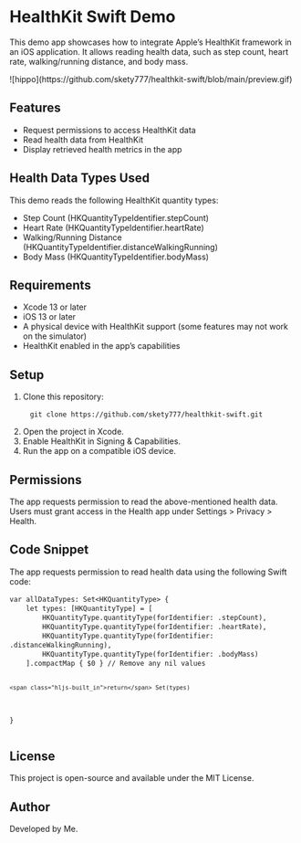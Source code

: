 <h1 class="code-line" data-line-start=0 data-line-end=1 ><a id="HealthKit_Swift_Demo_0"></a>HealthKit Swift Demo</h1>
<p class="has-line-data" data-line-start="2" data-line-end="3">This demo app showcases how to integrate Apple’s HealthKit framework in an iOS application. It allows reading health data, such as step count, heart rate, walking/running distance, and body mass.</p>
![hippo](https://github.com/skety777/healthkit-swift/blob/main/preview.gif)

<h2 class="code-line" data-line-start=4 data-line-end=5 ><a id="Features_4"></a>Features</h2>
<ul>
<li class="has-line-data" data-line-start="6" data-line-end="7">Request permissions to access HealthKit data</li>
<li class="has-line-data" data-line-start="7" data-line-end="8">Read health data from HealthKit</li>
<li class="has-line-data" data-line-start="8" data-line-end="10">Display retrieved health metrics in the app</li>
</ul>
<h2 class="code-line" data-line-start=10 data-line-end=11 ><a id="Health_Data_Types_Used_10"></a>Health Data Types Used</h2>
<p class="has-line-data" data-line-start="12" data-line-end="13">This demo reads the following HealthKit quantity types:</p>
<ul>
<li class="has-line-data" data-line-start="13" data-line-end="14">Step Count (HKQuantityTypeIdentifier.stepCount)</li>
<li class="has-line-data" data-line-start="14" data-line-end="15">Heart Rate (HKQuantityTypeIdentifier.heartRate)</li>
<li class="has-line-data" data-line-start="15" data-line-end="16">Walking/Running Distance (HKQuantityTypeIdentifier.distanceWalkingRunning)</li>
<li class="has-line-data" data-line-start="16" data-line-end="18">Body Mass (HKQuantityTypeIdentifier.bodyMass)</li>
</ul>
<h2 class="code-line" data-line-start=18 data-line-end=19 ><a id="Requirements_18"></a>Requirements</h2>
<ul>
<li class="has-line-data" data-line-start="20" data-line-end="21">Xcode 13 or later</li>
<li class="has-line-data" data-line-start="21" data-line-end="22">iOS 13 or later</li>
<li class="has-line-data" data-line-start="22" data-line-end="23">A physical device with HealthKit support (some features may not work on the simulator)</li>
<li class="has-line-data" data-line-start="23" data-line-end="25">HealthKit enabled in the app’s capabilities</li>
</ul>
<h2 class="code-line" data-line-start=25 data-line-end=26 ><a id="Setup_25"></a>Setup</h2>
<ol>
<li class="has-line-data" data-line-start="27" data-line-end="28">Clone this repository:</li>
</ol>
<pre><code class="has-line-data" data-line-start="29" data-line-end="31" class="language-sh">     git <span class="hljs-built_in">clone</span> https://github.com/skety777/healthkit-swift.git
</code></pre>
<ol start="2">
<li class="has-line-data" data-line-start="31" data-line-end="32">Open the project in Xcode.</li>
<li class="has-line-data" data-line-start="32" data-line-end="33">Enable HealthKit in Signing &amp; Capabilities.</li>
<li class="has-line-data" data-line-start="33" data-line-end="35">Run the app on a compatible iOS device.</li>
</ol>
<h2 class="code-line" data-line-start=35 data-line-end=36 ><a id="Permissions_35"></a>Permissions</h2>
<p class="has-line-data" data-line-start="37" data-line-end="38">The app requests permission to read the above-mentioned health data. Users must grant access in the Health app under Settings &gt; Privacy &gt; Health.</p>
<h2 class="code-line" data-line-start=39 data-line-end=40 ><a id="Code_Snippet_39"></a>Code Snippet</h2>
<p class="has-line-data" data-line-start="41" data-line-end="42">The app requests permission to read health data using the following Swift code:</p>
<pre><code class="has-line-data" data-line-start="43" data-line-end="54" class="language-sh">var allDataTypes: Set&lt;HKQuantityType&gt; {
    <span class="hljs-built_in">let</span> types: [HKQuantityType] = [
        HKQuantityType.quantityType(<span class="hljs-keyword">for</span>Identifier: .stepCount),
        HKQuantityType.quantityType(<span class="hljs-keyword">for</span>Identifier: .heartRate),
        HKQuantityType.quantityType(<span class="hljs-keyword">for</span>Identifier: .distanceWalkingRunning),
        HKQuantityType.quantityType(<span class="hljs-keyword">for</span>Identifier: .bodyMass)
    ].compactMap { <span class="hljs-variable">$0</span> } // Remove any nil values
    
    <span class="hljs-built_in">return</span> Set(types)
}
</code></pre>
<h2 class="code-line" data-line-start=55 data-line-end=56 ><a id="License_55"></a>License</h2>
<p class="has-line-data" data-line-start="57" data-line-end="58">This project is open-source and available under the MIT License.</p>
<h2 class="code-line" data-line-start=59 data-line-end=60 ><a id="Author_59"></a>Author</h2>
<p class="has-line-data" data-line-start="61" data-line-end="62">Developed by Me.</p>
